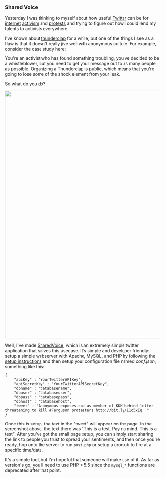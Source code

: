 ### Shared Voice 

Yesterday I was thinking to myself about how useful [Twitter] can be for 
[internet](https://archive.today/bLdK0) [activism](http://en.wikibooks.org/wiki/Professionalism/Hacktivism) and [protests](http://www.millionmaskmarch.com) and trying to figure out how I could lend my talents 
to activists everywhere. 

I've known about [thunderclap] for a while, but one of the things I see as a flaw
is that it doesn't really jive well with anonymous culture. For example, consider 
the case study here:

You're an activist who has found something troubling, you've decided to be a 
whistleblower, but you need to get your message out to as many people as possible. 
Organizing a Thunderclap is public, which means that you're going to lose some of
the shock element from your leak.

So what do you do? 

<img src="/images/tech-blog/shared-voice.png" width="800px"> 

Well, I've made [SharedVoice], which is an extremely simple twitter application 
that solves this usecase. It's simple and developer friendly: setup a simple 
webserver with Apache, MySQL, and PHP by following the [setup instructions] and
then setup your configuration file named *conf.json*, something like this:

	{
		"apiKey" : "YourTwitterAPIKey",
		"apiSecretKey" : "YourTwitterAPISecretKey",
		"dbname" : "databasename",
		"dbuser" : "databaseuser",
		"dbpass" : "databasepass",
		"dbhost" : "databasehost",
		"tweet" : "Anonymous exposes cop as member of KKK behind letter threatening to kill #Ferguson protesters http://bit.ly/11c5xIq	"
	}

Once this is setup, the text in the "tweet" will appear on the page. In the screenshot
above, the text there was "This is a test. Pay no mind. This is a test". After 
you've got the small page setup, you can simply start sharing the link to people 
you trust to spread your sentiments, and then once you're ready, hop onto the 
server to run `post.php` or setup a cronjob to fire at a specific time/date.

It's a simple tool, but I'm hopeful that someone will make use of it. As far as 
version's go, you'll need to use PHP < 5.5 since the `mysql_*` functions are 
deprecated after that point. 

[Twitter]:http://twitter.com
[thunderclap]:http://thunderclap.it
[SharedVoice]:https://github.com/EJEHardenberg/SharedVoice
[setup instructions]:https://github.com/EJEHardenberg/SharedVoice/blob/master/setup.md